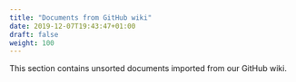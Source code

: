 ```yaml
---
title: "Documents from GitHub wiki"
date: 2019-12-07T19:43:47+01:00
draft: false
weight: 100
---
```


This section contains unsorted documents imported from our GitHub wiki.

